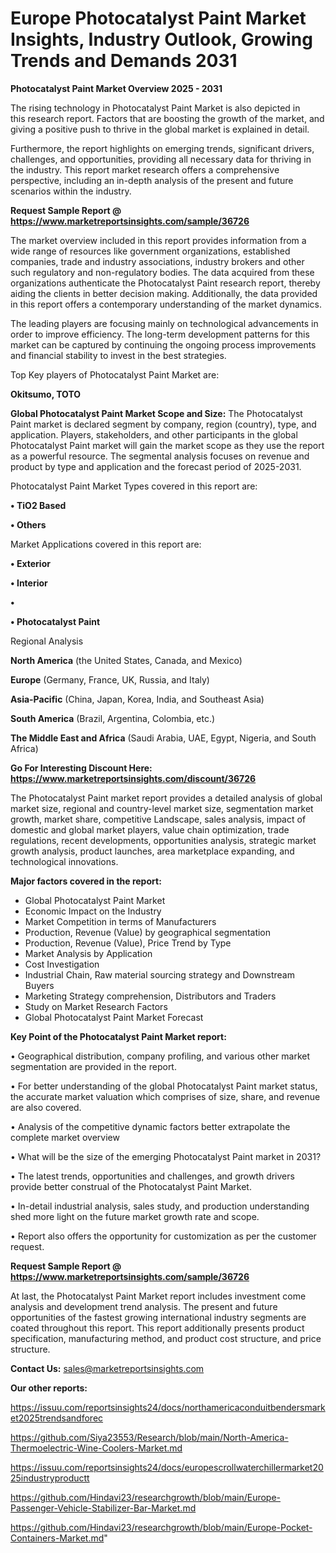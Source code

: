 # Europe Photocatalyst Paint Market Insights, Industry Outlook, Growing Trends and Demands 2031

<Strong> Photocatalyst Paint Market Overview 2025 - 2031</strong>

The rising technology in Photocatalyst Paint Market is also depicted in this research report. Factors that are boosting the growth of the market, and giving a positive push to thrive in the global market is explained in detail.

Furthermore, the report highlights on emerging trends, significant drivers, challenges, and opportunities, providing all necessary data for thriving in the industry. This report market research offers a comprehensive perspective, including an in-depth analysis of the present and future scenarios within the industry.

<strong>Request Sample Report @ <a href=https://www.marketreportsinsights.com/sample/36726>https://www.marketreportsinsights.com/sample/36726</a></strong>

The market overview included in this report provides information from a wide range of resources like government organizations, established companies, trade and industry associations, industry brokers and other such regulatory and non-regulatory bodies. The data acquired from these organizations authenticate the Photocatalyst Paint research report, thereby aiding the clients in better decision making. Additionally, the data provided in this report offers a contemporary understanding of the market dynamics.

The leading players are focusing mainly on technological advancements in order to improve efficiency. The long-term development patterns for this market can be captured by continuing the ongoing process improvements and financial stability to invest in the best strategies.

Top Key players of Photocatalyst Paint Market are:

<strong>Okitsumo, TOTO</strong>

<strong><b>Global Photocatalyst Paint Market Scope and Size:</b></strong>
The Photocatalyst Paint market is declared segment by company, region (country), type, and application. Players, stakeholders, and other participants in the global Photocatalyst Paint market will gain the market scope as they use the report as a powerful resource. The segmental analysis focuses on revenue and product by type and application and the forecast period of 2025-2031.

Photocatalyst Paint Market Types covered in this report are:

<strong>•  TiO2 Based

•  Others</strong>

Market Applications covered in this report are:

<strong>•  Exterior

•  Interior

•  

•  Photocatalyst Paint</strong> 

Regional Analysis

<strong>North America</strong> (the United States, Canada, and Mexico)

<strong>Europe</strong> (Germany, France, UK, Russia, and Italy)

<strong>Asia-Pacific</strong> (China, Japan, Korea, India, and Southeast Asia)

<strong>South America</strong> (Brazil, Argentina, Colombia, etc.)

<strong>The Middle East and Africa</strong> (Saudi Arabia, UAE, Egypt, Nigeria, and South Africa)

<strong>Go For Interesting Discount Here: <a href=https://www.marketreportsinsights.com/discount/36726>https://www.marketreportsinsights.com/discount/36726</a></strong>

The Photocatalyst Paint market report provides a detailed analysis of global market size, regional and country-level market size, segmentation market growth, market share, competitive Landscape, sales analysis, impact of domestic and global market players, value chain optimization, trade regulations, recent developments, opportunities analysis, strategic market growth analysis, product launches, area marketplace expanding, and technological innovations.

<strong><b>Major factors covered in the report:</b></strong>
<ul>
  <li>Global Photocatalyst Paint Market </li>
  <li>Economic Impact on the Industry</li>
  <li>Market Competition in terms of Manufacturers</li>
  <li>Production, Revenue (Value) by geographical segmentation</li>
  <li>Production, Revenue (Value), Price Trend by Type</li>
  <li>Market Analysis by Application</li>
  <li>Cost Investigation</li>
  <li>Industrial Chain, Raw material sourcing strategy and Downstream Buyers</li>
  <li>Marketing Strategy comprehension, Distributors and Traders</li>
  <li>Study on Market Research Factors</li>
  <li>Global Photocatalyst Paint Market Forecast</li>
</ul>

<strong><b>Key Point of the Photocatalyst Paint Market report:</b></strong>

• Geographical distribution, company profiling, and various other market segmentation are provided in the report.

• For better understanding of the global Photocatalyst Paint market status, the accurate market valuation which comprises of size, share, and revenue are also covered.

• Analysis of the competitive dynamic factors better extrapolate the complete market overview

• What will be the size of the emerging Photocatalyst Paint market in 2031?

• The latest trends, opportunities and challenges, and growth drivers provide better construal of the Photocatalyst Paint Market.

• In-detail industrial analysis, sales study, and production understanding shed more light on the future market growth rate and scope.

• Report also offers the opportunity for customization as per the customer request.

<strong>Request Sample Report @ <a href=https://www.marketreportsinsights.com/sample/36726>https://www.marketreportsinsights.com/sample/36726</a></strong>

At last, the Photocatalyst Paint Market report includes investment come analysis and development trend analysis. The present and future opportunities of the fastest growing international industry segments are coated throughout this report. This report additionally presents product specification, manufacturing method, and product cost structure, and price structure.

<strong>Contact Us:</strong>
sales@marketreportsinsights.com

<strong>Our other reports:</strong>

<a href=https://issuu.com/reportsinsights24/docs/northamericaconduitbendersmarket2025trendsandforec>https://issuu.com/reportsinsights24/docs/northamericaconduitbendersmarket2025trendsandforec</a>

<a href=https://github.com/Siya23553/Research/blob/main/North-America-Thermoelectric-Wine-Coolers-Market.md>https://github.com/Siya23553/Research/blob/main/North-America-Thermoelectric-Wine-Coolers-Market.md</a>

<a href=https://issuu.com/reportsinsights24/docs/europescrollwaterchillermarket2025industryproductt>https://issuu.com/reportsinsights24/docs/europescrollwaterchillermarket2025industryproductt</a>

<a href=https://github.com/Hindavi23/researchgrowth/blob/main/Europe-Passenger-Vehicle-Stabilizer-Bar-Market.md>https://github.com/Hindavi23/researchgrowth/blob/main/Europe-Passenger-Vehicle-Stabilizer-Bar-Market.md</a>

<a href=https://github.com/Hindavi23/researchgrowth/blob/main/Europe-Pocket-Containers-Market.md>https://github.com/Hindavi23/researchgrowth/blob/main/Europe-Pocket-Containers-Market.md</a>"
